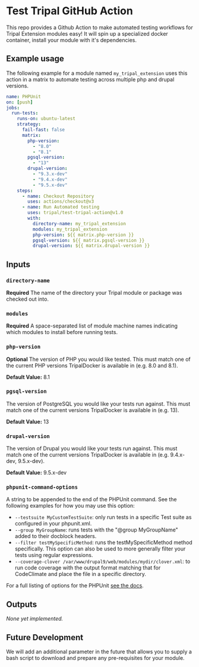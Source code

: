 # Test Tripal GitHub Action

This repo provides a Github Action to make automated testing workflows for Tripal Extension modules easy! It will spin up a specialized docker container, install your module with it's dependencies.


## Example usage

The following example for a module named `my_tripal_extension` uses this action in a matrix to automate testing across multiple php and drupal versions.

```yml
name: PHPUnit
on: [push]
jobs:
  run-tests:
    runs-on: ubuntu-latest
    strategy:
      fail-fast: false
      matrix:
        php-version:
          - "8.0"
          - "8.1"
        pgsql-version:
          - "13"
        drupal-version:
          - "9.3.x-dev"
          - "9.4.x-dev"
          - "9.5.x-dev"
    steps:
      - name: Checkout Repository
        uses: actions/checkout@v3
      - name: Run Automated testing
        uses: tripal/test-tripal-action@v1.0
        with:
          directory-name: my_tripal_extension
          modules: my_tripal_extension
          php-version: ${{ matrix.php-version }}
          pgsql-version: ${{ matrix.pgsql-version }}
          drupal-version: ${{ matrix.drupal-version }}
```

## Inputs

### `directory-name`

**Required** The name of the directory your Tripal module or package was checked out into.

### `modules`

**Required** A space-separated list of module machine names indicating which modules to install before running tests.

### `php-version`

**Optional** The version of PHP you would like tested. This must match one of the current PHP versions TripalDocker is available in (e.g. 8.0 and 8.1).

**Default Value:** 8.1

### `pgsql-version`

The version of PostgreSQL you would like your tests run against. This must match one of the current versions TripalDocker is available in (e.g. 13).

**Default Value:** 13

### `drupal-version`

The version of Drupal you would like your tests run against. This must match one of the current versions TripalDocker is available in (e.g. 9.4.x-dev, 9.5.x-dev).

**Default Value:** 9.5.x-dev

### `phpunit-command-options`

A string to be appended to the end of the PHPUnit command. See the following examples for how you may use this option:

- `--testsuite MyCustomTestSuite`: only run tests in a specific Test suite as configured in your phpunit.xml.
- `--group MyGroupName`: runs tests with the "@group MyGroupName" added to their docblock headers.
- `--filter testMySpecificMethod`: runs the testMySpecificMethod method specifically. This option can also be used to more generally filter your tests using regular expressions.
- `--coverage-clover /var/www/drupal9/web/modules/mydir/clover.xml`: to run code coverage with the output format matching that for CodeClimate and place the file in a specific directory.

For a full listing of options for the PHPUnit [see the docs](https://docs.phpunit.de/en/9.6/textui.html).

## Outputs

*None yet implemented.*

## Future Development

We will add an additional parameter in the future that allows you to supply a bash script to download and prepare any pre-requisites for your module.
